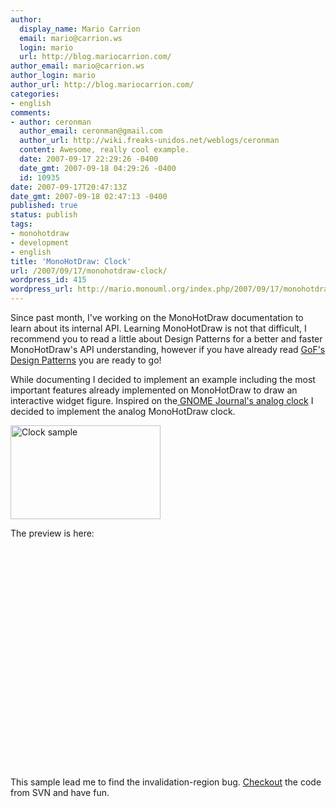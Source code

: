 ```yaml
---
author:
  display_name: Mario Carrion
  email: mario@carrion.ws
  login: mario
  url: http://blog.mariocarrion.com/
author_email: mario@carrion.ws
author_login: mario
author_url: http://blog.mariocarrion.com/
categories:
- english
comments:
- author: ceronman
  author_email: ceronman@gmail.com
  author_url: http://wiki.freaks-unidos.net/weblogs/ceronman
  content: Awesome, really cool example.
  date: 2007-09-17 22:29:26 -0400
  date_gmt: 2007-09-18 04:29:26 -0400
  id: 10935
date: 2007-09-17T20:47:13Z
date_gmt: 2007-09-18 02:47:13 -0400
published: true
status: publish
tags:
- monohotdraw
- development
- english
title: 'MonoHotDraw: Clock'
url: /2007/09/17/monohotdraw-clock/
wordpress_id: 415
wordpress_url: http://mario.monouml.org/index.php/2007/09/17/monohotdraw-clock/
---
```


<p>Since past month, I've working on the MonoHotDraw documentation to learn about its internal API. Learning MonoHotDraw is not that difficult, I recommend you to read a little about Design Patterns for a better and faster MonoHotDraw's API understanding, however if you have already read <a href="http://en.wikipedia.org/wiki/Design_Patterns">GoF's Design Patterns</a> you are ready to go!</p>
<p>While documenting I decided to implement an example including the most important features already implemented on MonoHotDraw to draw an interactive widget figure. Inspired on the<a href="http://gnomejournal.org/article/34/writing-a-widget-using-cairo-and-gtk28"> GNOME Journal's analog clock</a> I decided to implement the analog MonoHotDraw clock.</p>
<p><a href="http://www.flickr.com/photos/mariocarrion/1376357913/" title="Photo Sharing"><img src="http://farm2.static.flickr.com/1145/1376357913_c0e2d58fa1_m.jpg" width="240" height="150" alt="Clock sample" /></a></p>
<p>The preview is here:</p>
<p><object width="425" height="353"><param name="movie" value="http://www.youtube.com/v/0fR50us42Sg"></param><param name="wmode" value="transparent"></param><embed src="http://www.youtube.com/v/0fR50us42Sg" type="application/x-shockwave-flash" wmode="transparent" width="425" height="353"></embed></object></p>
<p>This sample lead me to find the invalidation-region bug. <a href="http://www.monouml.org/doku.php/downloads">Checkout</a> the code from SVN and have fun.</p>
